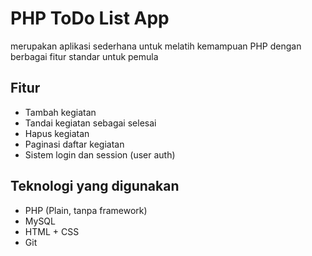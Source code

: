# PHP ToDo List App

merupakan aplikasi sederhana untuk melatih kemampuan PHP dengan berbagai fitur standar untuk pemula

## Fitur 
- Tambah kegiatan
- Tandai kegiatan sebagai selesai
- Hapus kegiatan
- Paginasi daftar kegiatan
- Sistem login dan session (user auth)

## Teknologi yang digunakan
- PHP (Plain, tanpa framework)
- MySQL
- HTML + CSS
- Git

